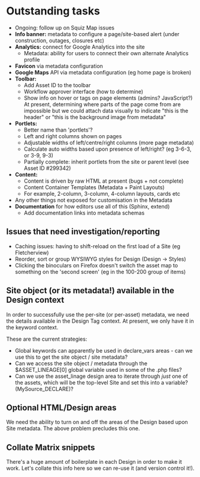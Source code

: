 # Outstanding tasks

* Ongoing: follow up on Squiz Map issues
* **Info banner:** metadata to configure a page/site-based alert (under
  construction, outages, closures etc)
* **Analytics:** connect for Google Analytics into the site
  * Metadata: ability for users to connect their own alternate Analytics profile
* **Favicon** via metadata configuration
* **Google Maps** API via metadata configuration (eg home page is broken)
* **Toolbar:**
  * Add Asset ID to the toolbar
  * Workflow approver interface (how to determine)
  * Show info on hover or tags on page elements (admins? JavaScript?)
    At present, determining where parts of the page come from are impossible
    but we could attach data visually to indicate "this is the header" or
    "this is the background image from metadata"
* **Portlets:**
  * Better name than 'portlets'?
  * Left and right columns shown on pages
  * Adjustable widths of left/centre/right columns (more page metadata)
  * Calculate auto widths based upon presence of left/right? (eg 3-6-3, or
    3-9, 9-3)
  * Partially complete: inherit portlets from the site or parent level
    (see Asset ID #299342)
* **Content:**
  * Content is driven by raw HTML at present (bugs + not complete)
  * Content Container Templates (Metadata + Paint Layouts)
  * For example, 2-column, 3-column, 4-column layouts, cards etc
* Any other things not exposed for customisation in the Metadata
* **Documentation** for how editors use all of this (Sphinx, extend)
  * Add documentation links into metadata schemas

## Issues that need investigation/reporting

* Caching issues: having to shift-reload on the first load of a Site (eg
  Fletcherview)
* Reorder, sort or group WYSIWYG styles for Design (Design -> Styles)
* Clicking the binoculars on Firefox doesn't switch the asset map to something
  on the 'second screen' (eg in the 100-200 group of items)

## Site object (or its metadata!) available in the Design context

In order to successfully use the per-site (or per-asset) metadata, we need the
details available in the Design Tag context.  At present, we only have it in
the keyword context.

These are the current strategies:

* Global keywords can apparently be used in declare_vars areas - can we use
  this to get the site object / site metadata?
* Can we access the site object / metadata through the $ASSET_LINEAGE[0]
  global variable used in some of the .php files?
* Can we use the asset_linage design area to iterate through *just* one of the
  assets, which will be the top-level Site and set this into a variable?
(MySource_DECLARE)?

## Optional HTML/Design areas

We need the ability to turn on and off the areas of the Design based upon Site
metadata.  The above problem precludes this one.

## Collate Matrix snippets

There's a huge amount of boilerplate in each Design in order to make it work.
Let's collate this info here so we can re-use it (and version control it!).
